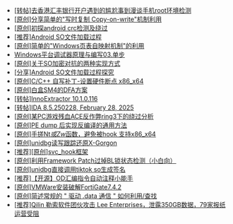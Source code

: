 + [[转帖]去香港汇丰银行开户遇到的尴尬事到漫谈手机root环境检测](https://bbs.kanxue.com/thread-285754.htm)
+ [[原创]分享简单的"写时复制 Copy-on-write"机制利用](https://bbs.kanxue.com/thread-285331.htm)
+ [[原创]初探android crc检测及绕过](https://bbs.kanxue.com/thread-285790.htm)
+ [[推荐]Android SO文件加载过程](https://bbs.kanxue.com/thread-285818.htm)
+ [[原创]简单的"Windows页表自映射机制"的利用](https://bbs.kanxue.com/thread-285332.htm)
+ [Windows平台调试器原理与编写03.单步](https://bbs.kanxue.com/thread-285834.htm)
+ [[原创]关于SO加密对抗的两种实现方式](https://bbs.kanxue.com/thread-285650.htm)
+ [[分享]Android  SO文件加载过程探究](https://bbs.kanxue.com/thread-285788.htm)
+ [[原创]C/C++ 自写补丁-设置硬件断点 x86_x64](https://bbs.kanxue.com/thread-283839.htm)
+ [[原创]白盒SM4的DFA方案](https://bbs.kanxue.com/thread-285292.htm)
+ [[转帖]InnoExtractor 10.1.0.116](https://bbs.kanxue.com/thread-285835.htm)
+ [[转帖]IDA 8.5.250228, February 28, 2025](https://bbs.kanxue.com/thread-285796.htm)
+ [[原创]某PC游戏残血ACE反作弊ring3下的绕过分析](https://bbs.kanxue.com/thread-284667.htm)
+ [[原创]PE dump 后实现反编译的通用方法](https://bbs.kanxue.com/thread-284958.htm)
+ [[原创]手搓Nt*或Zw*函数，避免被hook 支持x86_x64](https://bbs.kanxue.com/thread-284264.htm)
+ [[原创]unidbg读写跟踪还原X-Gorgon](https://bbs.kanxue.com/thread-285586.htm)
+ [[推荐][原创]svc_hook框架](https://bbs.kanxue.com/thread-284713.htm)
+ [[原创]利用Framework Patch过掉BL锁状态检测（小白向）](https://bbs.kanxue.com/thread-282541.htm)
+ [[原创]unidbg直接调用tiktok so生成签名](https://bbs.kanxue.com/thread-285623.htm)
+ [[推荐]【开源】OD汇编指令自动注释小能手](https://bbs.kanxue.com/thread-284663.htm)
+ [[原创]VMWare安装破解FortiGate7.4.2](https://bbs.kanxue.com/thread-284794.htm)
+ [[原创]简述常规的 " 驱动 .data 通信 " 如何利用/查找](https://bbs.kanxue.com/thread-285348.htm)
+ [[推荐]Qilin 勒索软件团伙攻击 Lee Enterprises，泄露350GB数据，79家报纸运营受阻](https://bbs.kanxue.com/thread-285836.htm)

